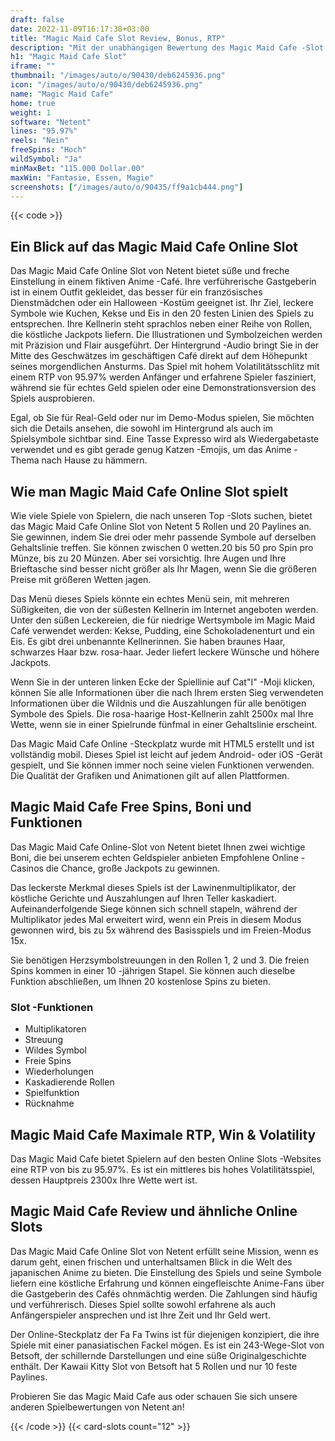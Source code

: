 ```yaml
---
draft: false
date: 2022-11-09T16:17:38+03:00
title: "Magic Maid Cafe Slot Review, Bonus, RTP"
description: "Mit der unabhängigen Bewertung des Magic Maid Cafe -Slot von Netent können Sie hier kostenlos oder echtes Geld spielen und hier einen Bonus erhalten!"
h1: "Magic Maid Cafe Slot"
iframe: ""
thumbnail: "/images/auto/o/90430/deb6245936.png"
icon: "/images/auto/o/90430/deb6245936.png"
name: "Magic Maid Cafe"
home: true
weight: 1
software: "Netent"
lines: "95.97%"
reels: "Nein"
freeSpins: "Hoch"
wildSymbol: "Ja"
minMaxBet: "115.000 Dollar.00"
maxWin: "Fantasie, Essen, Magie"
screenshots: ["/images/auto/o/90435/ff9a1cb444.png"]
---
```


{{< code >}}<h2>Ein Blick auf das Magic Maid Cafe Online Slot</h2><p>Das Magic Maid Cafe Online Slot von Netent bietet süße und freche Einstellung in einem fiktiven Anime -Café. Ihre verführerische Gastgeberin ist in einem Outfit gekleidet, das besser für ein französisches Dienstmädchen oder ein Halloween -Kostüm geeignet ist. Ihr Ziel, leckere Symbole wie Kuchen, Kekse und Eis in den 20 festen Linien des Spiels zu entsprechen. Ihre Kellnerin steht sprachlos neben einer Reihe von Rollen, die köstliche Jackpots liefern. Die Illustrationen und Symbolzeichen werden mit Präzision und Flair ausgeführt. Der Hintergrund -Audio bringt Sie in der Mitte des Geschwätzes im geschäftigen Café direkt auf dem Höhepunkt seines morgendlichen Ansturms. Das Spiel mit hohem Volatilitätsschlitz mit einem RTP von 95.97% werden Anfänger und erfahrene Spieler fasziniert, während sie für echtes Geld spielen oder eine Demonstrationsversion des Spiels ausprobieren.</p><p>Egal, ob Sie für Real-Geld oder nur im Demo-Modus spielen, Sie möchten sich die Details ansehen, die sowohl im Hintergrund als auch im Spielsymbole sichtbar sind. Eine Tasse Expresso wird als Wiedergabetaste verwendet und es gibt gerade genug Katzen -Emojis, um das Anime -Thema nach Hause zu hämmern.</p><h2>Wie man Magic Maid Cafe Online Slot spielt</h2><p>Wie viele Spiele von Spielern, die nach unseren Top -Slots suchen, bietet das Magic Maid Cafe Online Slot von Netent 5 Rollen und 20 Paylines an. Sie gewinnen, indem Sie drei oder mehr passende Symbole auf derselben Gehaltslinie treffen. Sie können zwischen 0 wetten.20 bis 50 pro Spin pro Münze, bis zu 20 Münzen. Aber sei vorsichtig. Ihre Augen und Ihre Brieftasche sind besser nicht größer als Ihr Magen, wenn Sie die größeren Preise mit größeren Wetten jagen.</p><p>Das Menü dieses Spiels könnte ein echtes Menü sein, mit mehreren Süßigkeiten, die von der süßesten Kellnerin im Internet angeboten werden. Unter den süßen Leckereien, die für niedrige Wertsymbole im Magic Maid Café verwendet werden: Kekse, Pudding, eine Schokoladenenturt und ein Eis. Es gibt drei unbenannte Kellnerinnen. Sie haben braunes Haar, schwarzes Haar bzw. rosa-haar. Jeder liefert leckere Wünsche und höhere Jackpots.</p><p>Wenn Sie in der unteren linken Ecke der Spiellinie auf Cat"I" -Moji klicken, können Sie alle Informationen über die nach Ihrem ersten Sieg verwendeten Informationen über die Wildnis und die Auszahlungen für alle benötigen Symbole des Spiels. Die rosa-haarige Host-Kellnerin zahlt 2500x mal Ihre Wette, wenn sie in einer Spielrunde fünfmal in einer Gehaltslinie erscheint.</p><p>Das Magic Maid Cafe Online -Steckplatz wurde mit HTML5 erstellt und ist vollständig mobil. Dieses Spiel ist leicht auf jedem Android- oder iOS -Gerät gespielt, und Sie können immer noch seine vielen Funktionen verwenden. Die Qualität der Grafiken und Animationen gilt auf allen Plattformen.</p><h2>Magic Maid Cafe Free Spins, Boni und Funktionen</h2><p> Das Magic Maid Cafe Online-Slot von Netent bietet Ihnen zwei wichtige Boni, die bei unserem echten Geldspieler anbieten
Empfohlene Online -Casinos die Chance, große Jackpots zu gewinnen.</p><p> Das leckerste Merkmal dieses Spiels ist der Lawinenmultiplikator, der köstliche Gerichte und Auszahlungen auf Ihren Teller kaskadiert. Aufeinanderfolgende Siege können sich schnell stapeln, während der Multiplikator jedes Mal erweitert wird, wenn ein Preis in diesem Modus gewonnen wird, bis zu 5x während des Basisspiels und im Freien-Modus 15x.</p><p> Sie benötigen Herzsymbolstreuungen in den Rollen 1, 2 und 3. Die freien Spins kommen in einer 10 -jährigen Stapel. Sie können auch dieselbe Funktion abschließen, um Ihnen 20 kostenlose Spins zu bieten.</p><h3>
Slot -Funktionen</h3><ul>
<li></span>
Multiplikatoren</li>
<li></span>
Streuung</li>
<li></span>
Wildes Symbol</li>
<li></span>
Freie Spins</li>
<li></span>
Wiederholungen</li>
<li></span>
Kaskadierende Rollen</li>
<li></span>
Spielfunktion</li>
<li></span>
Rücknahme</li></ul><h2> Magic Maid Cafe Maximale RTP, Win & Volatility</h2><p>Das Magic Maid Cafe bietet Spielern auf den besten Online Slots -Websites eine RTP von bis zu 95.97%. Es ist ein mittleres bis hohes Volatilitätsspiel, dessen Hauptpreis 2300x Ihre Wette wert ist.</p><p></p><h2>Magic Maid Cafe Review und ähnliche Online Slots</h2><p>Das Magic Maid Cafe Online Slot von Netent erfüllt seine Mission, wenn es darum geht, einen frischen und unterhaltsamen Blick in die Welt des japanischen Anime zu bieten. Die Einstellung des Spiels und seine Symbole liefern eine köstliche Erfahrung und können eingefleischte Anime-Fans über die Gastgeberin des Cafés ohnmächtig werden. Die Zahlungen sind häufig und verführerisch. Dieses Spiel sollte sowohl erfahrene als auch Anfängerspieler ansprechen und ist Ihre Zeit und Ihr Geld wert.</p><p>Der Online-Steckplatz der Fa Fa Twins ist für diejenigen konzipiert, die ihre Spiele mit einer panasiatischen Fackel mögen. Es ist ein 243-Wege-Slot von Betsoft, der schillernde Darstellungen und eine süße Originalgeschichte enthält. Der Kawaii Kitty Slot von Betsoft hat 5 Rollen und nur 10 feste Paylines.</p><p>Probieren Sie das Magic Maid Cafe aus oder schauen Sie sich unsere anderen Spielbewertungen von Netent an!</p>{{< /code >}}
 {{< card-slots count="12" >}}